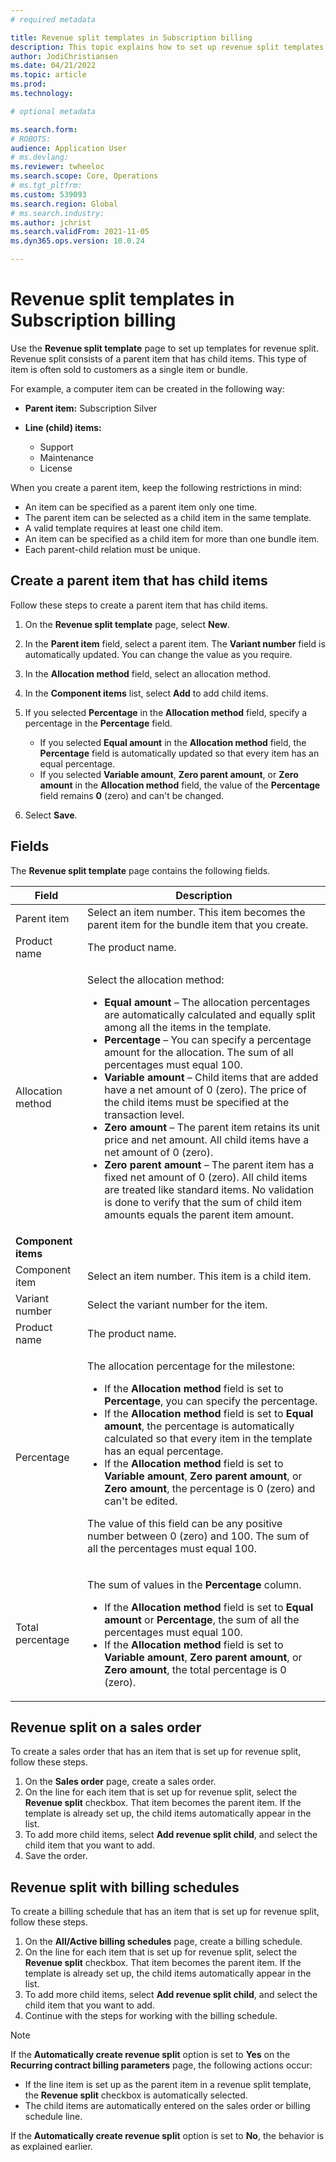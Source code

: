 ```yaml
---
# required metadata

title: Revenue split templates in Subscription billing
description: This topic explains how to set up revenue split templates for items that are sold as bundles.
author: JodiChristiansen
ms.date: 04/21/2022
ms.topic: article
ms.prod: 
ms.technology: 

# optional metadata

ms.search.form: 
# ROBOTS: 
audience: Application User
# ms.devlang: 
ms.reviewer: twheeloc
ms.search.scope: Core, Operations
# ms.tgt_pltfrm: 
ms.custom: 539093
ms.search.region: Global
# ms.search.industry: 
ms.author: jchrist
ms.search.validFrom: 2021-11-05
ms.dyn365.ops.version: 10.0.24

---
```

# Revenue split templates in Subscription billing

Use the **Revenue split template** page to set up templates for revenue split. Revenue split consists of a parent item that has child items. This type of item is often sold to customers as a single item or bundle.

For example, a computer item can be created in the following way:

- **Parent item:** Subscription Silver
- **Line (child) items:**

    - Support
    - Maintenance
    - License

When you create a parent item, keep the following restrictions in mind:

- An item can be specified as a parent item only one time.
- The parent item can be selected as a child item in the same template.
- A valid template requires at least one child item.
- An item can be specified as a child item for more than one bundle item.
- Each parent-child relation must be unique.

## Create a parent item that has child items

Follow these steps to create a parent item that has child items.

1. On the **Revenue split template** page, select **New**.
1. In the **Parent item** field, select a parent item. The **Variant number** field is automatically updated. You can change the value as you require.
1. In the **Allocation method** field, select an allocation method.
1. In the **Component items** list, select **Add** to add child items.
1. If you selected **Percentage** in the **Allocation method** field, specify a percentage in the **Percentage** field.

    - If you selected **Equal amount** in the **Allocation method** field, the **Percentage** field is automatically updated so that every item has an equal percentage.
    - If you selected **Variable amount**, **Zero parent amount**, or **Zero amount** in the **Allocation method** field, the value of the **Percentage** field remains **0** (zero) and can't be changed.

1. Select **Save**.

## Fields

The **Revenue split template** page contains the following fields.

| Field | Description |
|-------|-------------|
| Parent item | Select an item number. This item becomes the parent item for the bundle item that you create. |
| Product name | The product name. |
| Allocation method | <p>Select the allocation method:</p><ul><li>**Equal amount** – The allocation percentages are automatically calculated and equally split among all the items in the template.</li><li>**Percentage** – You can specify a percentage amount for the allocation. The sum of all percentages must equal 100.</li><li>**Variable amount** – Child items that are added have a net amount of 0 (zero). The price of the child items must be specified at the transaction level.</li><li>**Zero amount** – The parent item retains its unit price and net amount. All child items have a net amount of 0 (zero).</li><li>**Zero parent amount** – The parent item has a fixed net amount of 0 (zero). All child items are treated like standard items. No validation is done to verify that the sum of child item amounts equals the parent item amount.</li></ul> |
| **Component items** | |
| Component item | Select an item number. This item is a child item. |
| Variant number | Select the variant number for the item. |
| Product name | The product name. |
| Percentage | <p>The allocation percentage for the milestone:</p><ul><li>If the **Allocation method** field is set to **Percentage**, you can specify the percentage.</li><li>If the **Allocation method** field is set to **Equal amount**, the percentage is automatically calculated so that every item in the template has an equal percentage.</li><li>If the **Allocation method** field is set to **Variable amount**, **Zero parent amount**, or **Zero amount**, the percentage is 0 (zero) and can't be edited.</li></ul><p>The value of this field can be any positive number between 0 (zero) and 100. The sum of all the percentages must equal 100.</p> |
| Total percentage | <p>The sum of values in the **Percentage** column.</p><ul><li>If the **Allocation method** field is set to **Equal amount** or **Percentage**, the sum of all the percentages must equal 100.</li><li>If the **Allocation method** field is set to **Variable amount**, **Zero parent amount**, or **Zero amount**, the total percentage is 0 (zero).</li></ul> |

## Revenue split on a sales order

To create a sales order that has an item that is set up for revenue split, follow these steps.

1. On the **Sales order** page, create a sales order.
2. On the line for each item that is set up for revenue split, select the **Revenue split** checkbox. That item becomes the parent item. If the template is already set up, the child items automatically appear in the list.
3. To add more child items, select **Add revenue split child**, and select the child item that you want to add.
4. Save the order.

## Revenue split with billing schedules

To create a billing schedule that has an item that is set up for revenue split, follow these steps.

1. On the **All/Active billing schedules** page, create a billing schedule.
2. On the line for each item that is set up for revenue split, select the **Revenue split** checkbox. That item becomes the parent item. If the template is already set up, the child items automatically appear in the list.
3. To add more child items, select **Add revenue split child**, and select the child item that you want to add.
4. Continue with the steps for working with the billing schedule.

> [!NOTE]
> If the **Automatically create revenue split** option is set to **Yes** on the **Recurring contract billing parameters** page, the following actions occur:
>
> - If the line item is set up as the parent item in a revenue split template, the **Revenue split** checkbox is automatically selected.
> - The child items are automatically entered on the sales order or billing schedule line.
>
> If the **Automatically create revenue split** option is set to **No**, the behavior is as explained earlier.
